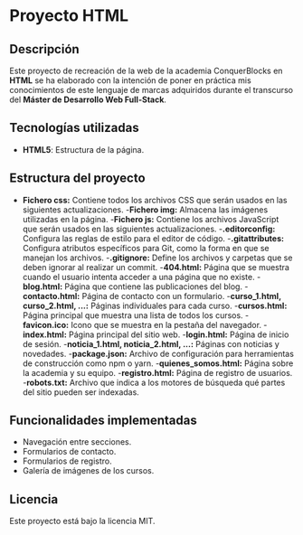 # Proyecto HTML
## Descripción
Este proyecto de recreación de la web de la academia ConquerBlocks en __HTML__ se ha elaborado con la intención de poner en práctica mis conocimientos de este lenguaje de marcas adquiridos durante el transcurso del __Máster de Desarrollo Web Full-Stack__.

## Tecnologías utilizadas
- __HTML5__: Estructura de la página.

## Estructura del proyecto
- __Fichero css:__ Contiene todos los archivos CSS que serán usados en las siguientes actualizaciones.
-__Fichero img:__ Almacena las imágenes utilizadas en la página.
-__Fichero js:__ Contiene los archivos JavaScript que serán usados en las siguientes actualizaciones.
-__.editorconfig:__ Configura las reglas de estilo para el editor de código.
-__.gitattributes:__ Configura atributos específicos para Git, como la forma en que se manejan los archivos.
-__.gitignore:__ Define los archivos y carpetas que se deben ignorar al realizar un commit.
-__404.html:__ Página que se muestra cuando el usuario intenta acceder a una página que no existe.
-__blog.html:__ Página que contiene las publicaciones del blog.
-__contacto.html:__ Página de contacto con un formulario.
-__curso_1.html, curso_2.html, ...:__ Páginas individuales para cada curso.
-__cursos.html:__ Página principal que muestra una lista de todos los cursos.
-__favicon.ico:__ Icono que se muestra en la pestaña del navegador.
-__index.html:__ Página principal del sitio web.
-__login.html:__ Página de inicio de sesión.
-__noticia_1.html, noticia_2.html, ...:__ Páginas con noticias y novedades.
-__package.json:__ Archivo de configuración para herramientas de construcción como npm o yarn.
-__quienes_somos.html:__ Página sobre la academia y su equipo.
-__registro.html:__ Página de registro de usuarios.
-__robots.txt:__ Archivo que indica a los motores de búsqueda qué partes del sitio pueden ser indexadas.

## Funcionalidades implementadas
- Navegación entre secciones.
- Formularios de contacto.
- Formularios de registro.
- Galería de imágenes de los cursos.

## Licencia
Este proyecto está bajo la licencia MIT.